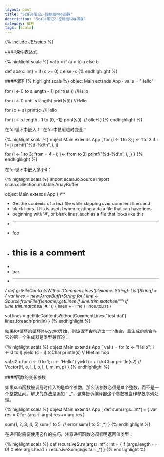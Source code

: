 ```yaml
---
layout: post
title: "Scala笔记2-控制结构与函数"
description: "Scala笔记2-控制结构与函数"
category: 编程
tags: [scala]
---
```

{% include JB/setup %}

####条件表达式

{% highlight scala %}
val x = if (a > b) a else b

def abs(x: Int) = if (x >= 0) x else -x
{% endhighlight %}

####循环
{% highlight scala %}
object Main extends App {
  val s = "Hello"
  
  for (i <- 0 to s.length - 1)
    print(s(i)) //Hello

  for (i <- 0 until s.length)
    print(s(i)) //Hello
    
  for (c <- s)
    print(c) //Hello
  
  for (i <- s.length - 1 to (0, -1))
    print(s(i)) // olleH
}
{% endhighlight %}

在for循环中嵌入if；在for中使用临时变量：

{% highlight scala %}
object Main extends App {
  for (i <- 1 to 3; j <- 1 to 3 if i != j)
    printf("%d-%d\n", i, j)

  for (i <- 1 to 3; from = 4 - i; j <- from to 3)
    printf("%d-%d\n", i, j)
}
{% endhighlight %}

在for循环中嵌入多个if：

{% highlight scala %}
import scala.io.Source
import scala.collection.mutable.ArrayBuffer

object Main extends App {
  /**
   * Get the contents of a text file while skipping over comment lines and
   * blank lines. This is useful when reading a data file that can have lines
   * beginning with '#', or blank lines, such as a file that looks like this:
   *   -------------------
   *   foo
   *   # this is a comment
   *
   *   bar
   *   -------------------
   */
  def getFileContentsWithoutCommentLines(filename: String): List[String] = {
    var lines = new ArrayBuffer[String]()
    for ( line <- Source.fromFile(filename).getLines 
        if !line.trim.matches("") 
        if !line.trim.matches("#.*")) {
      lines += line
    }
    lines.toList
  }

  val lines = getFileContentsWithoutCommentLines("test.dat")
  lines.foreach(println)
}
{% endhighlight %}

如果for循环的循环体以yeild开始，则该循环会构造出一个集合，且生成的集合与它的第一个生成器是类型兼容的：

{% highlight scala %}
object Main extends App {
  val s = for (c <- "Hello"; i <- 0 to 1) yield (c + i).toChar
  println(s) // HIeflmlmop

  val s2 = for (i <- 0 to 1; c <- "Hello") yield (c + i).toChar
  println(s2) // Vector(H, e, l, l, o, I, f, m, m, p)
}
{% endhighlight %}

####函数的变长参数

如果sum函数被调用时传入的是单个参数，那么该参数必须是单个整数，而不是一个整数区间。解决的办法是追加：_*，这样告诉编译器这个参数被当作参数序列处理。

{% highlight scala %}
object Main extends App {
  def sum(args: Int*) = {
    var res = 0
    for (arg <- args) res += arg
      res
  }

  sum(1, 2, 3, 4, 5)
  sum(1 to 5) // error
  sum(1 to 5: _*)
}
{% endhighlight %}

在递归时需要使用这样的技巧，注意递归函数必须标明返回值类型：

{% highlight scala %}
def recursiveSum(args: Int*): Int = {
  if (args.length == 0) 0
  else args.head + recursiveSum(args.tail: _*)
}
{% endhighlight %}

